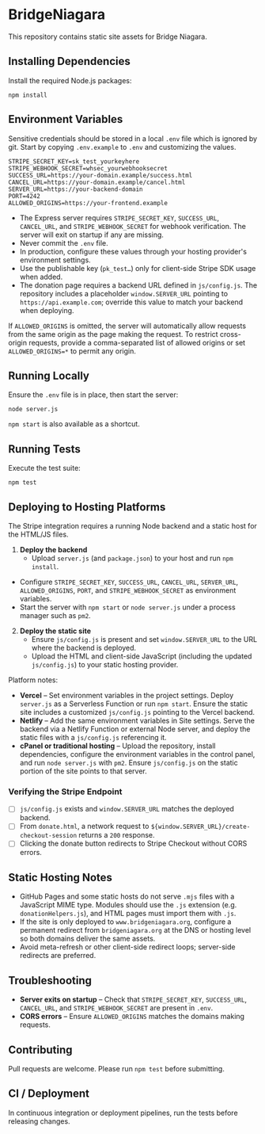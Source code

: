 # BridgeNiagara

This repository contains static site assets for Bridge Niagara.

## Installing Dependencies

Install the required Node.js packages:

```
npm install
```

## Environment Variables

Sensitive credentials should be stored in a local `.env` file which is ignored by git. Start by copying `.env.example` to `.env` and customizing the values.

```
STRIPE_SECRET_KEY=sk_test_yourkeyhere
STRIPE_WEBHOOK_SECRET=whsec_yourwebhooksecret
SUCCESS_URL=https://your-domain.example/success.html
CANCEL_URL=https://your-domain.example/cancel.html
SERVER_URL=https://your-backend-domain
PORT=4242
ALLOWED_ORIGINS=https://your-frontend.example
```

- The Express server requires `STRIPE_SECRET_KEY`, `SUCCESS_URL`, `CANCEL_URL`, and `STRIPE_WEBHOOK_SECRET` for webhook verification. The server will exit on startup if any are missing.
- Never commit the `.env` file.
- In production, configure these values through your hosting provider's environment settings.
- Use the publishable key (`pk_test…`) only for client-side Stripe SDK usage when added.
- The donation page requires a backend URL defined in `js/config.js`. The repository includes a placeholder
  `window.SERVER_URL` pointing to `https://api.example.com`; override this value to match your backend when deploying.

If `ALLOWED_ORIGINS` is omitted, the server will automatically allow requests from the same origin as
the page making the request. To restrict cross-origin requests, provide a comma-separated list of
allowed origins or set `ALLOWED_ORIGINS=*` to permit any origin.

## Running Locally

Ensure the `.env` file is in place, then start the server:

```
node server.js
```

`npm start` is also available as a shortcut.

## Running Tests

Execute the test suite:

```
npm test
```


## Deploying to Hosting Platforms

The Stripe integration requires a running Node backend and a static host for the HTML/JS files.

1. **Deploy the backend**
   - Upload `server.js` (and `package.json`) to your host and run `npm install`.
  - Configure `STRIPE_SECRET_KEY`, `SUCCESS_URL`, `CANCEL_URL`, `SERVER_URL`, `ALLOWED_ORIGINS`, `PORT`, and `STRIPE_WEBHOOK_SECRET` as environment variables.
   - Start the server with `npm start` or `node server.js` under a process manager such as `pm2`.
2. **Deploy the static site**
   - Ensure `js/config.js` is present and set `window.SERVER_URL` to the URL where the backend is deployed.
   - Upload the HTML and client-side JavaScript (including the updated `js/config.js`) to your static hosting provider.

Platform notes:

- **Vercel** – Set environment variables in the project settings. Deploy `server.js` as a Serverless Function or run `npm start`. Ensure the static site includes a customized `js/config.js` pointing to the Vercel backend.
- **Netlify** – Add the same environment variables in Site settings. Serve the backend via a Netlify Function or external Node server, and deploy the static files with a `js/config.js` referencing it.
- **cPanel or traditional hosting** – Upload the repository, install dependencies, configure the environment variables in the control panel, and run `node server.js` with `pm2`. Ensure `js/config.js` on the static portion of the site points to that server.

### Verifying the Stripe Endpoint

- [ ] `js/config.js` exists and `window.SERVER_URL` matches the deployed backend.
- [ ] From `donate.html`, a network request to `${window.SERVER_URL}/create-checkout-session` returns a `200` response.
- [ ] Clicking the donate button redirects to Stripe Checkout without CORS errors.

## Static Hosting Notes

- GitHub Pages and some static hosts do not serve `.mjs` files with a JavaScript MIME type. Modules should use the `.js` extension (e.g. `donationHelpers.js`), and HTML pages must import them with `.js`.
- If the site is only deployed to `www.bridgeniagara.org`, configure a permanent redirect from `bridgeniagara.org` at the DNS or hosting level so both domains deliver the same assets.
- Avoid meta-refresh or other client-side redirect loops; server-side redirects are preferred.

## Troubleshooting

- **Server exits on startup** – Check that `STRIPE_SECRET_KEY`, `SUCCESS_URL`, `CANCEL_URL`, and `STRIPE_WEBHOOK_SECRET` are present in `.env`.
- **CORS errors** – Ensure `ALLOWED_ORIGINS` matches the domains making requests.

## Contributing

Pull requests are welcome. Please run `npm test` before submitting.

## CI / Deployment

In continuous integration or deployment pipelines, run the tests before releasing changes.

